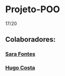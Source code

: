 # Projeto-POO

17/20

## Colaboradores:
### [Sara Fontes](https://github.com/Sarafont)
### [Hugo Costa](https://github.com/Hugocrc)
